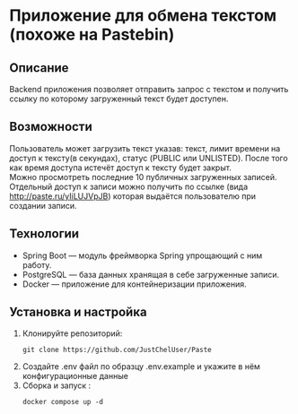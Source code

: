 # Приложение для обмена текстом (похоже на Pastebin)
## Описание
Backend приложения позволяет отправить запрос с текстом и получить ссылку по которому загруженный текст будет доступен.
## Возможности 
Пользователь может загрузить текст указав: текст, лимит времени на доступ к тексту(в секундах), 
статус (PUBLIC или UNLISTED). После того как время доступа истечёт доступ к тексту будет закрыт.<br>
Можно просмотреть последние 10 публичных загруженных записей.<br> 
Отдельный доступ к записи можно получить по ссылке (вида http://paste.ru/yIiLUJVpJB) которая выдаётся пользователю
при создании записи.
## Технологии
- Spring Boot — модуль фреймворка Spring упрощающий с ним работу.
- PostgreSQL — база данных хранящая в себе загруженные записи.
- Docker — приложение для контейнеризации приложения.
## Установка и настройка
1. Клонируйте репозиторий:
   ```
   git clone https://github.com/JustChelUser/Paste
   ```
2. Создайте .env файл по образцу .env.example и укажите в нём конфигурационные данные
3. Сборка и запуск :
    ```
   docker compose up -d
   ```

